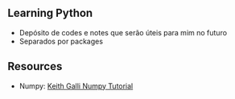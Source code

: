 ## Learning Python
- Depósito de codes e notes que serão úteis para mim no futuro
- Separados por packages

## Resources
- Numpy: [Keith Galli Numpy Tutorial](https://www.youtube.com/watch?v=GB9ByFAIAH4)



